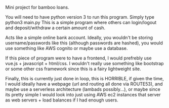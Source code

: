 Mini project for bamboo loans.

You will need to have python version 3 to run this program. Simply type python3 main.py
This is a simple program where others can login/logout and deposit/withdraw a certain amount of cash.

Acts like a simple online bank account. Ideally, you wouldn't be storing username/passwords like this (although passwords are hashed), you would use something like AWS cognito or maybe use a database. 

If this piece of program were to have a frontend, I would prefrebly use vue.js + javascript + html/css. I wouldn't really use something like bootstrap or some other css framework since this is a fairy lightweight site. 

Finally, this is currently just done in loop, this is HORRIBLE, if given the time, I would ideally have a webpage (url and routing all done via ROUTE53), and maybe use a serverless architecture (lambads possibly...), or maybe since its pretty simple I would look into just using AWS ec2 instances that server as web servers + load balances if I had enough users.
